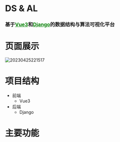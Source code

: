 # DS & AL

<h3>基于<a href="https://vuejs.org/" style="color:green ;font-weight:bold">Vue3</a>和<a href="https://docs.djangoproject.com/zh-hans/4.2/" style="color:green;font-weight:bold">Django</a>的数据结构与算法可视化平台</h3>

# 页面展示

![20230425221517](https://cdn.jsdelivr.net/gh/NEUQer-xing/Markdown_images/images/20230425221517.png)

# 项目结构
    
- 前端 
  - Vue3
- 后端
  - Django

# 主要功能

